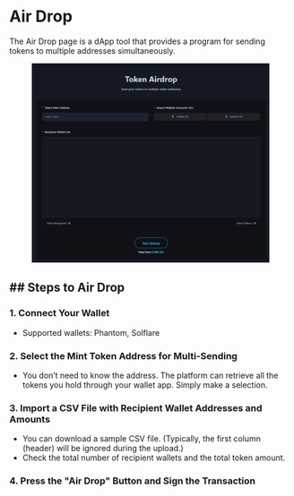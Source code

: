 
# Air Drop

The Air Drop page is a dApp tool that provides a program for sending tokens to multiple addresses simultaneously.

<figure><img src="../.gitbook/assets/air_drop.png" alt=""><figcaption></figcaption></figure>



## ## Steps to Air Drop

### 1. Connect Your Wallet
- Supported wallets: Phantom, Solflare

### 2. Select the Mint Token Address for Multi-Sending
- You don’t need to know the address. The platform can retrieve all the tokens you hold through your wallet app. Simply make a selection.

### 3. Import a CSV File with Recipient Wallet Addresses and Amounts
- You can download a sample CSV file. (Typically, the first column (header) will be ignored during the upload.)  
- Check the total number of recipient wallets and the total token amount.

### 4. Press the "Air Drop" Button and Sign the Transaction




